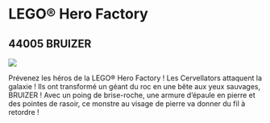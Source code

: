 # LEGO® Hero Factory

## 44005 BRUIZER

![](https://www.lego.com/cdn/product-assets/product.img.pri/44005_prod.jpg)

Prévenez les héros de la LEGO® Hero Factory ! Les Cervellators attaquent la galaxie ! Ils ont transformé un géant du roc en une bête aux yeux sauvages, BRUIZER ! Avec un poing de brise-roche, une armure d’épaule en pierre et des pointes de rasoir, ce monstre au visage de pierre va donner du fil à retordre !